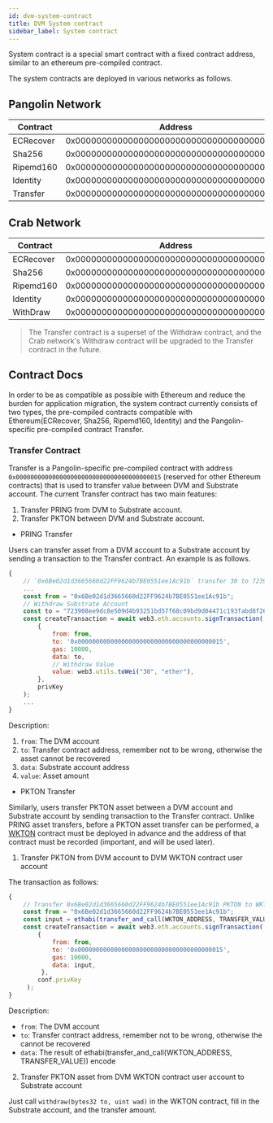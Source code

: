 ```yaml
---
id: dvm-system-contract
title: DVM System contract
sidebar_label: System contract
---
```


System contract is a special smart contract with a fixed contract address, similar to an ethereum pre-compiled contract.

The system contracts are deployed in various networks as follows.


## Pangolin Network

| Contract      | Address   |
| ------------- | ----------|
| ECRecover     | 0x0000000000000000000000000000000000000001 |
| Sha256        | 0x0000000000000000000000000000000000000002 |
| Ripemd160     | 0x0000000000000000000000000000000000000003 |
| Identity      | 0x0000000000000000000000000000000000000004 |
| Transfer      | 0x0000000000000000000000000000000000000015 |

## Crab Network

| Contract      | Address   |
| ------------- | ----------|
| ECRecover     | 0x0000000000000000000000000000000000000001 |
| Sha256        | 0x0000000000000000000000000000000000000002 |
| Ripemd160     | 0x0000000000000000000000000000000000000003 |
| Identity      | 0x0000000000000000000000000000000000000004 |
| WithDraw      | 0x0000000000000000000000000000000000000015 |

> The Transfer contract is a superset of the Withdraw contract, and the Crab network's Withdraw contract will be upgraded to the Transfer contract in the future.

## Contract Docs

In order to be as compatible as possible with Ethereum and reduce the burden for application migration, the system contract currently consists of two types, the pre-compiled contracts compatible with Ethereum(ECRecover, Sha256, Ripemd160, Identity) and the Pangolin-specific pre-compiled contract Transfer.

### Transfer Contract

Transfer is a Pangolin-specific pre-compiled contract with address `0x0000000000000000000000000000000000000015` (reserved for other Ethereum contracts) that is used to transfer value between DVM and Substrate account. The current Transfer contract has two main features:

1. Transfer PRING from DVM to Substrate account.
2. Transfer PKTON between DVM and Substrate account.

* PRING Transfer

Users can transfer asset from a DVM account to a Substrate account by sending a transaction to the Transfer contract. An example is as follows.

```js
{
    // `0x6Be02d1d3665660d22FF9624b7BE0551ee1Ac91b` transfer 30 to 723908ee9dc8e509d4b93251bd57f68c09bd9d04471c193fabd8f26c54284a4b。
    ...
    const from = "0x6Be02d1d3665660d22FF9624b7BE0551ee1Ac91b";
    // Withdraw Substrate Account
    const to = "723908ee9dc8e509d4b93251bd57f68c09bd9d04471c193fabd8f26c54284a4b";
    const createTransaction = await web3.eth.accounts.signTransaction(
	    {
		    from: from,
		    to: '0x0000000000000000000000000000000000000015',
		    gas: 10000,
		    data: to,
            // Withdraw Value
		    value: web3.utils.toWei("30", "ether"),
	    },
	    privKey
    );
    ...
}
```

Description:
1. `from`: The DVM account
2. `to`: Transfer contract address, remember not to be wrong, otherwise the asset cannot be recovered
3. `data`: Substrate account address
4. `value`: Asset amount

* PKTON Transfer

Similarly, users transfer PKTON asset between a DVM account and Substrate account by sending transaction to the  Transfer contract. Unlike PRING asset transfers, before a PKTON asset transfer can be performed, a [WKTON](https://github.com/evolutionlandorg/token-contracts/blob/dev/src/WCKTON.sol) contract must be deployed in advance and the address of that contract must be recorded (important, and will be used later).

1. Transfer PKTON from DVM account to DVM WKTON contract user account

The transaction as follows:

```js
{
    // Transfer 0x6Be02d1d3665660d22FF9624b7BE0551ee1Ac91b PKTON to WKTON contract  0x6Be02d1d3665660d22FF9624b7BE0551ee1Ac91b use account.
    const from = "0x6Be02d1d3665660d22FF9624b7BE0551ee1Ac91b";
    const input = ethabi(transfer_and_call(WKTON_ADDRESS, TRANSFER_VALUE));
    const createTransaction = await web3.eth.accounts.signTransaction(
        {
            from: from,
            to: '0x0000000000000000000000000000000000000015',
            gas: 10000,
            data: input,
         },
        conf.privKey
     );
}
```

Description:
* `from`: The DVM account
* `to`: Transfer contract address, remember not to be wrong, otherwise the  cannot be recovered
* `data`: The result of ethabi(transfer_and_call(WKTON_ADDRESS, TRANSFER_VALUE)) encode

2. Transfer PKTON asset from DVM WKTON contract user account to Substrate account

Just call `withdraw(bytes32 to, uint wad)` in the WKTON contract, fill in the Substrate account, and the transfer amount.
